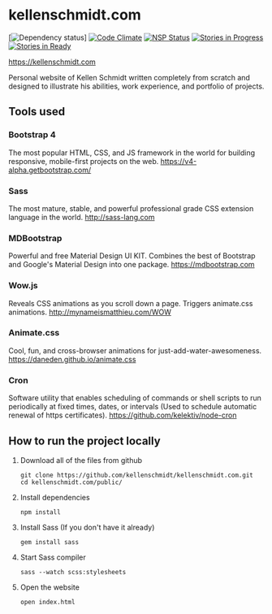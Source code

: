 # kellenschmidt.com
[![Dependency status](https://david-dm.org/kellenschmidt/kellenschmidt.com.svg)]
[![Code Climate](https://codeclimate.com/github/kellenschmidt/kellenschmidt.com/badges/gpa.svg)](https://codeclimate.com/github/kellenschmidt/kellenschmidt.com)
[![NSP Status](https://nodesecurity.io/orgs/kellenschmidtcom/projects/34631a75-0eb3-4ec7-a170-17a2c248b612/badge)](https://nodesecurity.io/orgs/kellenschmidtcom/projects/34631a75-0eb3-4ec7-a170-17a2c248b612)
[![Stories in Progress](https://badge.waffle.io/kellenschmidt/kellenschmidt.com.png?label=in%20progress&title=In%20progress)](https://waffle.io/kellenschmidt/kellenschmidt.com?utm_source=badge)
[![Stories in Ready](https://badge.waffle.io/kellenschmidt/kellenschmidt.com.png?label=ready&title=Ready)](https://waffle.io/kellenschmidt/kellenschmidt.com?utm_source=badge)

https://kellenschmidt.com

Personal website of Kellen Schmidt written completely from scratch and designed to illustrate his abilities, work experience, and portfolio of projects.

## Tools used
### Bootstrap 4
The most popular HTML, CSS, and JS framework in the world for building responsive, mobile-first projects on the web. https://v4-alpha.getbootstrap.com/

### Sass
The most mature, stable, and powerful professional grade CSS extension language in the world. http://sass-lang.com

### MDBootstrap
Powerful and free Material Design UI KIT. Combines the best of Bootstrap and Google's Material Design into one package. https://mdbootstrap.com

### Wow.js
Reveals CSS animations as you scroll down a page. Triggers animate.css animations. http://mynameismatthieu.com/WOW

### Animate.css
Cool, fun, and cross-browser animations for just-add-water-awesomeness. https://daneden.github.io/animate.css

### Cron
Software utility that enables scheduling of commands or shell scripts to run periodically at fixed times, dates, or intervals (Used to schedule automatic renewal of https certificates). https://github.com/kelektiv/node-cron

## How to run the project locally
1. Download all of the files from github
    ```
    git clone https://github.com/kellenschmidt/kellenschmidt.com.git
    cd kellenschmidt.com/public/
    ```
2. Install dependencies
    ```
    npm install
    ```
3. Install Sass (If you don't have it already)
    ```
    gem install sass
    ```
    
4. Start Sass compiler
    ```
    sass --watch scss:stylesheets
    ```
5. Open the website
    ```
    open index.html
    ```
